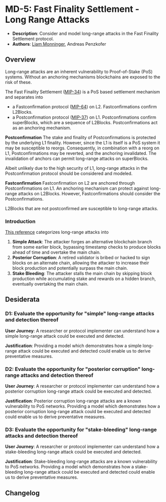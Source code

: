 # MD-5: Fast Finality Settlement - Long Range Attacks

- **Description**: Consider and model long-range attacks in the Fast Finality Settlement protocol.
- **Authors**: [Liam Monninger](mailto:liam@movementlabs.xyz), Andreas Penzkofer

## Overview

Long-range attacks are an inherent vulnerability to Proof-of-Stake (PoS) systems. Without an anchoring mechanisms blockchains are exposed to the risk of these.

The Fast Finality Settlement ([MIP-34](https://github.com/movementlabsxyz/MIP/pull/34)) is a PoS based settlement mechanism and separates into 

- a Fastconfirmation protocol ([MIP-64](https://github.com/movementlabsxyz/MIP/pull/65)) on L2. Fastconfirmations confirm L2Blocks.
- a Postconfirmation protocol ([MIP-37](https://github.com/movementlabsxyz/MIP/pull/37)) on L1. Postconfirmations confirm superBlocks, which are a sequence of L2Blocks. Postconfirmations act as an anchoring mechanism.

**Postconfirmation**
The stake and finality of Postconfirmations is protected by the underlying L1 finality. However, since the L1 is itself is a PoS system it may be susceptible to reorgs. Consequently, in combination with a reorg on L1,  Postconfirmations may be reverted, and the anchoring invalidated. The invalidation of anchors can permit long-range attacks on superBlocks.

Albeit unlikely due to the high security of L1, long-range attacks in the Postconfirmation protocol should be considered and modeled.

**Fastconfirmation**
Fastconfirmation on L2 are anchored through Postconfirmations on L1. An anchoring mechanism can protect against long-range attacks on L2Blocks. However, Fastconfirmations should consider the Postconfirmations.

L2Blocks that are not postconfirmed are susceptible to long-range attacks.

### Introduction

[This reference](https://blog.positive.com/rewriting-history-a-brief-introduction-to-long-range-attacks-54e473acdba9) categorizes long-range attacks into

1. **Simple Attack**:
The attacker forges an alternative blockchain branch from some earlier block, bypassing timestamp checks to produce blocks ahead of time and overtake the main chain.
2. **Posterior Corruption**:
A retired validator is bribed or hacked to sign blocks on an alternate chain, allowing the attacker to increase their block production and potentially surpass the main chain.
3. **Stake Bleeding**:
The attacker stalls the main chain by skipping block production while accumulating stake and rewards on a hidden branch, eventually overtaking the main chain.

## Desiderata

### D1: Evaluate the opportunity for "simple" long-range attacks and detection thereof

**User Journey**: A researcher or protocol implementer can understand how a simple long-range attack could be executed and detected.

**Justification**: Providing a model which demonstrates how a simple long-range attack could be executed and detected could enable us to derive preventative measures.

### D2: Evaluate the opportunity for "posterior corruption" long-range attacks and detection thereof

**User Journey**: A researcher or protocol implementer can understand how a posterior corruption long-range attack could be executed and detected.

**Justification**: Posterior corruption long-range attacks are a known vulnerability to PoS networks. Providing a model which demonstrates how a posterior corruption long-range attack could be executed and detected could enable us to derive preventative measures.

### D3: Evaluate the opportunity for "stake-bleeding" long-range attacks and detection thereof

**User Journey**: A researcher or protocol implementer can understand how a stake-bleeding long-range attack could be executed and detected.

**Justification**: Stake-bleeding long-range attacks are a known vulnerability to PoS networks. Providing a model which demonstrates how a stake-bleeding long-range attack could be executed and detected could enable us to derive preventative measures.

## Changelog
